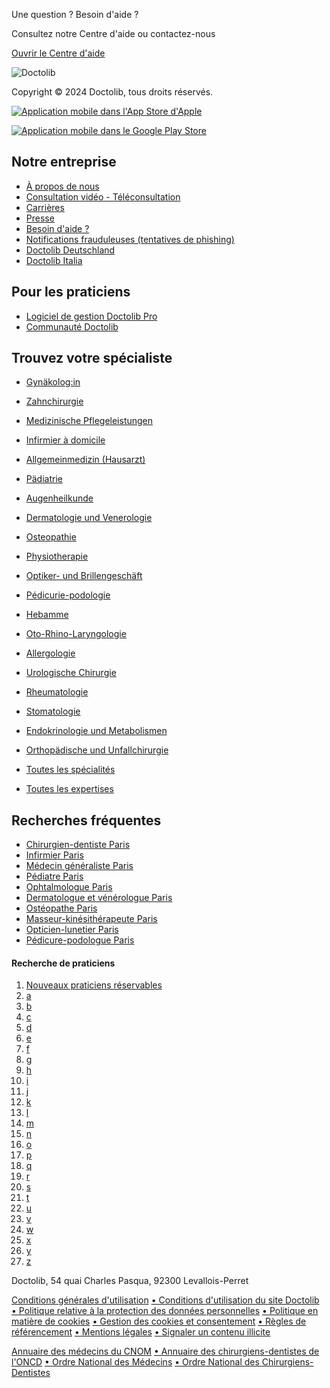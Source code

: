 Une question ? Besoin d'aide ?

Consultez notre Centre d'aide ou contactez-nous

[Ouvrir le Centre d'aide](https://doctolibpatient.zendesk.com/hc/fr?source=help_button)

![Doctolib](https://assets.doctolib.fr/img/cms/logo-blue.png)

Copyright © 2024 Doctolib, tous droits réservés.

[![Application mobile dans l'App Store d'Apple](https://assets.doctolib.fr/img/homepage/hp-app-store-badge-fr.png)](https://itunes.apple.com/fr/app/doctolib/id925339063)

[![Application mobile dans le Google Play Store](https://assets.doctolib.fr/img/homepage/hp-google-play-badge-fr.png)](https://play.google.com/store/apps/details?id=fr.doctolib.www&hl=fr)

Notre entreprise
----------------

* [À propos de nous](https://about.doctolib.fr/?origin=home-footer&utm_button=footer&utm_content-group=homepage&utm_website=doctolib_patients)
* [Consultation vidéo - Téléconsultation](https://www.doctolib.fr/video_consultation)
* [Carrières](https://careers.doctolib.fr/?origin=home-footer&utm_button=footer&utm_content-group=homepage&utm_website=doctolib_patients)
* [Presse](https://about.doctolib.fr/press/?origin=home-footer&utm_button=footer&utm_content-group=homepage&utm_page-url={page-url}&utm_website=doctolib_patients)
* [Besoin d'aide ?](https://doctolibpatient.zendesk.com/hc/fr?source=help_button)
* [Notifications frauduleuses (tentatives de phishing)](https://doctolibpatient.zendesk.com/hc/fr/articles/360016664299?source=help_button)
* [Doctolib Deutschland](https://www.doctolib.de/)
* [Doctolib Italia](https://www.doctolib.it/)

Pour les praticiens
-------------------

* [Logiciel de gestion Doctolib Pro](https://info.doctolib.fr/?origin=home-footer&utm_button=footer&utm_content-group=faq&utm_website=doctolib_patients)
* [Communauté Doctolib](https://community.doctolib.com/)

Trouvez votre spécialiste
-------------------------

* [Gynäkolog:in](https://www.doctolib.fr/gynecologue-8d003f6e-7bcb-4bc6-b7a0-9c5466318c46)
* [Zahnchirurgie](https://www.doctolib.fr/dentiste)
* [Medizinische Pflegeleistungen](https://www.doctolib.fr/infirmier)
* [Infirmier à domicile](https://www.doctolib.fr/infirmier-a-domicile)
* [Allgemeinmedizin (Hausarzt)](https://www.doctolib.fr/medecin-generaliste)
* [Pädiatrie](https://www.doctolib.fr/pediatre)
* [Augenheilkunde](https://www.doctolib.fr/ophtalmologue)
* [Dermatologie und Venerologie](https://www.doctolib.fr/dermatologue)
* [Osteopathie](https://www.doctolib.fr/osteopathe)
* [Physiotherapie](https://www.doctolib.fr/masseur-kinesitherapeute)

* [Optiker- und Brillengeschäft](https://www.doctolib.fr/opticien-lunetier)
* [Pédicurie-podologie](https://www.doctolib.fr/pedicure-podologue)
* [Hebamme](https://www.doctolib.fr/sage-femme)
* [Oto-Rhino-Laryngologie](https://www.doctolib.fr/orl-oto-rhino-laryngologie)
* [Allergologie](https://www.doctolib.fr/allergologue)
* [Urologische Chirurgie](https://www.doctolib.fr/chirurgien-urologue)
* [Rheumatologie](https://www.doctolib.fr/rhumatologue)
* [Stomatologie](https://www.doctolib.fr/stomatologue)
* [Endokrinologie und Metabolismen](https://www.doctolib.fr/endocrinologue)
* [Orthopädische und Unfallchirurgie](https://www.doctolib.fr/chirurgien-orthopediste)

* [Toutes les spécialités](https://www.doctolib.fr/specialities)
* [Toutes les expertises](https://www.doctolib.fr/skills)

Recherches fréquentes
---------------------

* [Chirurgien-dentiste Paris](https://www.doctolib.fr/dentiste/paris)
* [Infirmier Paris](https://www.doctolib.fr/infirmier/paris)
* [Médecin généraliste Paris](https://www.doctolib.fr/medecin-generaliste/paris)
* [Pédiatre Paris](https://www.doctolib.fr/pediatre/paris)
* [Ophtalmologue Paris](https://www.doctolib.fr/ophtalmologue/paris)
* [Dermatologue et vénérologue Paris](https://www.doctolib.fr/dermatologue/paris)
* [Ostéopathe Paris](https://www.doctolib.fr/osteopathe/paris)
* [Masseur-kinésithérapeute Paris](https://www.doctolib.fr/masseur-kinesitherapeute/paris)
* [Opticien-lunetier Paris](https://www.doctolib.fr/opticien-lunetier/paris)
* [Pédicure-podologue Paris](https://www.doctolib.fr/pedicure-podologue/paris)

  

[](https://www.facebook.com/doctolib)[](https://www.instagram.com/doctolib)[](https://twitter.com/Doctolib)[](https://medium.com/doctolib)[](https://www.linkedin.com/company/doctolib)[](https://www.youtube.com/channel/UCUK-4icPVFFvnFvUCKh7wsQ)

#### Recherche de praticiens

1. [Nouveaux praticiens réservables](https://www.doctolib.fr/directory)
2. [a](https://www.doctolib.fr/directory/a)
3. [b](https://www.doctolib.fr/directory/b)
4. [c](https://www.doctolib.fr/directory/c)
5. [d](https://www.doctolib.fr/directory/d)
6. [e](https://www.doctolib.fr/directory/e)
7. [f](https://www.doctolib.fr/directory/f)
8. [g](https://www.doctolib.fr/directory/g)
9. [h](https://www.doctolib.fr/directory/h)
10. [i](https://www.doctolib.fr/directory/i)
11. [j](https://www.doctolib.fr/directory/j)
12. [k](https://www.doctolib.fr/directory/k)
13. [l](https://www.doctolib.fr/directory/l)
14. [m](https://www.doctolib.fr/directory/m)
15. [n](https://www.doctolib.fr/directory/n)
16. [o](https://www.doctolib.fr/directory/o)
17. [p](https://www.doctolib.fr/directory/p)
18. [q](https://www.doctolib.fr/directory/q)
19. [r](https://www.doctolib.fr/directory/r)
20. [s](https://www.doctolib.fr/directory/s)
21. [t](https://www.doctolib.fr/directory/t)
22. [u](https://www.doctolib.fr/directory/u)
23. [v](https://www.doctolib.fr/directory/v)
24. [w](https://www.doctolib.fr/directory/w)
25. [x](https://www.doctolib.fr/directory/x)
26. [y](https://www.doctolib.fr/directory/y)
27. [z](https://www.doctolib.fr/directory/z)

Doctolib, 54 quai Charles Pasqua, 92300 Levallois-Perret

[Conditions générales d'utilisation](https://doctolib.legal/CU-B2C-FR) [• Conditions d'utilisation du site Doctolib](https://doctolib.legal/B2C-CU-Website-FR) [• Politique relative à la protection des données personnelles](https://doctolib.legal/privacy-policy-B2C-FR) [• Politique en matière de cookies](https://doctolib.legal/Cookie_Policy_FR_B2C) [• Gestion des cookies et consentement](https://www.doctolib.fr/privacy-settings) [• Règles de référencement](https://doctolib.legal/Search-transparency_DL_FR) [• Mentions légales](https://doctolib.legal/B2C-legalmentions-FR) [• Signaler un contenu illicite](https://doctolib.fr/patient_support_requests/new?preselect=contenu-illicite)

[Annuaire des médecins du CNOM](http://www.conseil-national.medecin.fr/annuaire) [• Annuaire des chirurgiens-dentistes de l'ONCD](http://www.ordre-chirurgiens-dentistes.fr/annuaire) [• Ordre National des Médecins](http://www.conseil-national.medecin.fr/) [• Ordre National des Chirurgiens-Dentistes](http://www.ordre-chirurgiens-dentistes.fr/)
